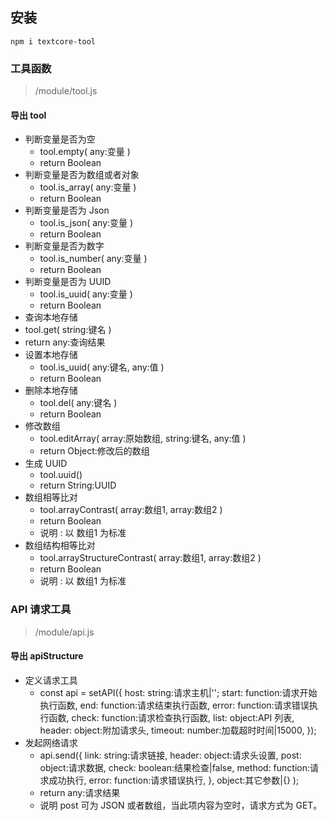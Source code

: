 ## 安装
```
npm i textcore-tool
```

### 工具函数
> /module/tool.js
#### 导出 tool
- 判断变量是否为空
  - tool.empty( any:变量 )
  - return Boolean
- 判断变量是否为数组或者对象
  - tool.is_array( any:变量 )
  - return Boolean
- 判断变量是否为 Json
  - tool.is_json( any:变量 )
  - return Boolean
- 判断变量是否为数字
  - tool.is_number( any:变量 )
  - return Boolean
- 判断变量是否为 UUID
  - tool.is_uuid( any:变量 )
  - return Boolean
- 查询本地存储
-   tool.get( string:键名 )
  - return any:查询结果
- 设置本地存储
  - tool.is_uuid( any:键名, any:值 )
  - return Boolean
- 删除本地存储
  - tool.del( any:键名 )
  - return Boolean
- 修改数组
  - tool.editArray( array:原始数组, string:键名, any:值 )
  - return Object:修改后的数组
- 生成 UUID
  - tool.uuid()
  - return String:UUID
- 数组相等比对
  - tool.arrayContrast( array:数组1, array:数组2 )
  - return Boolean
  - 说明 : 以 数组1 为标准
- 数组结构相等比对
  - tool.arrayStructureContrast( array:数组1, array:数组2 )
  - return Boolean
  - 说明 : 以 数组1 为标准

### API 请求工具
> /module/api.js
#### 导出 apiStructure
- 定义请求工具
  - const api = setAPI({
    host: string:请求主机|'';
    start: function:请求开始执行函数,
    end: function:请求结束执行函数,
    error: function:请求错误执行函数,
    check: function:请求检查执行函数,
    list: object:API 列表,
    header: object:附加请求头,
    timeout: number:加载超时时间|15000,
  });
- 发起网络请求
  - api.send({
    link: string:请求链接,
    header: object:请求头设置,
    post: object:请求数据,
    check: boolean:结果检查|false,
    method: function:请求成功执行,
    error: function:请求错误执行,
  }, object:其它参数|{} );
  - return any:请求结果
  - 说明 post 可为 JSON 或者数组，当此项内容为空时，请求方式为 GET。